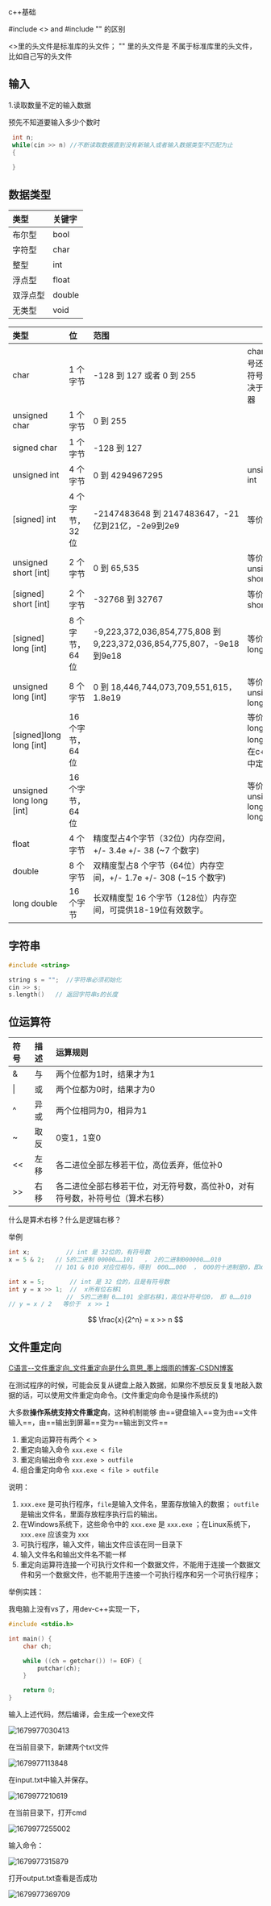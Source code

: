 c++基础

#include <>  and  #include ""    的区别

<>里的头文件是标准库的头文件；  "" 里的头文件是 不属于标准库里的头文件，比如自己写的头文件

## 输入

1.读取数量不定的输入数据

预先不知道要输入多少个数时

```c++
 int n;
 while(cin >> n) //不断读取数据直到没有新输入或者输入数据类型不匹配为止
 {
     
 }
```



## 数据类型

| 类型     | 关键字 |
| :------- | :----- |
| 布尔型   | bool   |
| 字符型   | char   |
| 整型     | int    |
| 浮点型   | float  |
| 双浮点型 | double |
| 无类型   | void   |

| 类型                     | 位             | 范围                                                         |                                     |
| :----------------------- | :------------- | :----------------------------------------------------------- | ----------------------------------- |
| char                     | 1 个字节       | -128 到 127 或者 0 到 255                                    | char无符号还是有符号的取决于编译器  |
| unsigned char            | 1 个字节       | 0 到 255                                                     |                                     |
| signed char              | 1 个字节       | -128 到 127                                                  |                                     |
| unsigned int             | 4 个字节       | 0 到 4294967295                                              | unsigned int                        |
| [signed] int             | 4 个字节，32位 | -2147483648 到 2147483647，-21亿到21亿，-2e9到2e9            | 等价于int                           |
| unsigned short [int]     | 2 个字节       | 0 到 65,535                                                  | 等价于unsigned short                |
| [signed] short [int]     | 2 个字节       | -32768 到 32767                                              | 等价于short                         |
| [signed] long [int]      | 8 个字节，64位 | -9,223,372,036,854,775,808 到 9,223,372,036,854,775,807，-9e18到9e18 | 等价于long                          |
| unsigned long [int]      | 8 个字节       | 0 到 18,446,744,073,709,551,615， 1.8e19                     | 等价于unsigned long                 |
| [signed]long long [int]  | 16个字节，64位 |                                                              | 等价于 long long，是在c++11中定义的 |
| unsigned long long [int] | 16个字节，64位 |                                                              | 等价于unsigned long long            |
| float                    | 4 个字节       | 精度型占4个字节（32位）内存空间，+/- 3.4e +/- 38 (~7 个数字) |                                     |
| double                   | 8 个字节       | 双精度型占8 个字节（64位）内存空间，+/- 1.7e +/- 308 (~15 个数字) |                                     |
| long double              | 16 个字节      | 长双精度型 16 个字节（128位）内存空间，可提供18-19位有效数字。 |                                     |

## 字符串

```c++
#include <string>

string s = "";  //字符串必须初始化
cin >> s;
s.length()   // 返回字符串s的长度
```

## 位运算符

| 符号 | 描述 | 运算规则                                                     |
| :--- | :--- | :----------------------------------------------------------- |
| &    | 与   | 两个位都为1时，结果才为1                                     |
| \|   | 或   | 两个位都为0时，结果才为0                                     |
| ^    | 异或 | 两个位相同为0，相异为1                                       |
| ~    | 取反 | 0变1，1变0                                                   |
| <<   | 左移 | 各二进位全部左移若干位，高位丢弃，低位补0                    |
| >>   | 右移 | 各二进位全部右移若干位，对无符号数，高位补0，对有符号数，补符号位（算术右移） |

什么是算术右移？什么是逻辑右移？

举例

```c++
int x;          // int 是 32位的，有符号数
x = 5 & 2;   // 5的二进制 00000……101   ， 2的二进制000000……010  
             // 101 & 010 对应位相与，得到  000……000  ， 000的十进制是0，即x=0
```



```c++
int x = 5;       // int 是 32 位的，且是有符号数
int y = x >> 1;  //  x所有位右移1
				//  5的二进制 0……101 全部右移1，高位补符号位0， 即 0……010
// y = x / 2   等价于  x >> 1
```

$$
\frac{x}{2^n} = x >> n
$$



## 文件重定向

[C语言--文件重定向_文件重定向是什么意思_墨上烟雨的博客-CSDN博客](https://blog.csdn.net/weixin_42704090/article/details/86657886)

在测试程序的时候，可能会反复从键盘上敲入数据，如果你不想反反复复地敲入数据的话，可以使用文件重定向命令。(文件重定向命令是操作系统的)

大多数**操作系统支持文件重定向**，这种机制能够 由==键盘输入==变为由==文件输入==，由==输出到屏幕==变为==输出到文件==

1. 重定向运算符有两个  <    >
2. 重定向输入命令  `xxx.exe < file`
3. 重定向输出命令  `xxx.exe > outfile`
4. 组合重定向命令  `xxx.exe < file > outfile`

说明：

1.  `xxx.exe` 是可执行程序，`file`是输入文件名，里面存放输入的数据； `outfile`是输出文件名，里面存放程序执行后的输出。
2. 在Windows系统下，这些命令中的 `xxx.exe` 是 `xxx.exe` ；在Linux系统下，`xxx.exe` 应该变为 `xxx`
3. 可执行程序，输入文件，输出文件应该在同一目录下
4. 输入文件名和输出文件名不能一样
5. 重定向运算符连接一个可执行文件和一个数据文件，不能用于连接一个数据文件和另一个数据文件，也不能用于连接一个可执行程序和另一个可执行程序；



举例实践：

我电脑上没有vs了，用dev-c++实现一下，

```c++
#include <stdio.h>

int main() {
	char ch;

	while ((ch = getchar()) != EOF) {
		putchar(ch);
	}

	return 0;
}
```

输入上述代码，然后编译，会生成一个exe文件

![1679977030413](c++基础.assets/1679977030413.png)

在当前目录下，新建两个txt文件

![1679977113848](c++基础.assets/1679977113848.png)

在input.txt中输入并保存。

![1679977210619](c++基础.assets/1679977210619.png)

在当前目录下，打开cmd

![1679977255002](c++基础.assets/1679977255002.png)

输入命令：

![1679977315879](c++基础.assets/1679977315879.png)

打开output.txt查看是否成功

![1679977369709](c++基础.assets/1679977369709.png)

